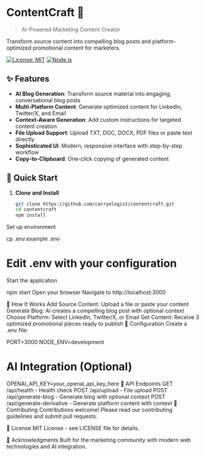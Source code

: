 # ContentCraft 🚀

> AI-Powered Marketing Content Creator

Transform source content into compelling blog posts and platform-optimized promotional content for marketers.

[![License: MIT](https://img.shields.io/badge/License-MIT-yellow.svg)](https://opensource.org/licenses/MIT)
[![Node.js](https://img.shields.io/badge/Node.js-16+-green.svg)](https://nodejs.org/)

## ✨ Features

- **AI Blog Generation**: Transform source material into engaging, conversational blog posts
- **Multi-Platform Content**: Generate optimized content for LinkedIn, Twitter/X, and Email
- **Context-Aware Generation**: Add custom instructions for targeted content creation
- **File Upload Support**: Upload TXT, DOC, DOCX, PDF files or paste text directly
- **Sophisticated UI**: Modern, responsive interface with step-by-step workflow
- **Copy-to-Clipboard**: One-click copying of generated content

## 🚀 Quick Start

1. **Clone and Install**
   ```bash
   git clone https://github.com/carryologist/contentcraft.git
   cd contentcraft
   npm install
Set up environment

cp .env.example .env
# Edit .env with your configuration
Start the application

npm start
Open your browser Navigate to http://localhost:3000

🎯 How It Works
Add Source Content: Upload a file or paste your content
Generate Blog: AI creates a compelling blog post with optional context
Choose Platform: Select LinkedIn, Twitter/X, or Email
Get Content: Receive 3 optimized promotional pieces ready to publish
🔧 Configuration
Create a .env file:

PORT=3000
NODE_ENV=development

# AI Integration (Optional)
OPENAI_API_KEY=your_openai_api_key_here
📡 API Endpoints
GET /api/health - Health check
POST /api/upload - File upload
POST /api/generate-blog - Generate blog with optional context
POST /api/generate-derivative - Generate platform content with context
🤝 Contributing
Contributions welcome! Please read our contributing guidelines and submit pull requests.

📄 License
MIT License - see LICENSE file for details.

🙏 Acknowledgments
Built for the marketing community with modern web technologies and AI integration.

